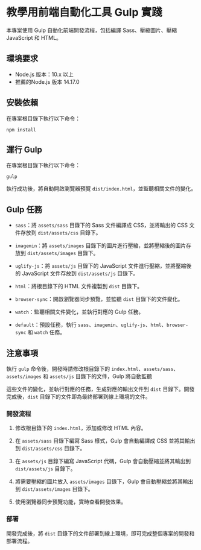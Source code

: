 教學用前端自動化工具 Gulp 實踐
==================

本專案使用 Gulp 自動化前端開發流程，包括編譯 Sass、壓縮圖片、壓縮 JavaScript 和 HTML。

環境要求
----

*   Node.js 版本：10.x 以上
*   推薦的Node.js 版本 14.17.0
    


安裝依賴
----

在專案根目錄下執行以下命令：

```
npm install
```

運行 Gulp
-------

在專案根目錄下執行以下命令：

```
gulp
```

執行成功後，將自動開啟瀏覽器預覽 `dist/index.html`，並監聽相關文件的變化。

Gulp 任務
-------

*   `sass`：將 `assets/sass` 目錄下的 Sass 文件編譯成 CSS，並將輸出的 CSS 文件存放到 `dist/assets/css` 目錄下。
    
*   `imagemin`：將 `assets/images` 目錄下的圖片進行壓縮，並將壓縮後的圖片存放到 `dist/assets/images` 目錄下。
    
*   `uglify-js`：將 `assets/js` 目錄下的 JavaScript 文件進行壓縮，並將壓縮後的 JavaScript 文件存放到 `dist/assets/js` 目錄下。
    
*   `html`：將根目錄下的 HTML 文件複製到 `dist` 目錄下。
    
*   `browser-sync`：開啟瀏覽器同步預覽，並監聽 `dist` 目錄下的文件變化。
    
*   `watch`：監聽相關文件變化，並執行對應的 Gulp 任務。
    
*   `default`：預設任務，執行 `sass`、`imagemin`、`uglify-js`、`html`、`browser-sync` 和 `watch` 任務。
    

注意事項
----

執行 `gulp` 命令後，開發時請修改根目錄下的 `index.html`、`assets/sass`、`assets/images` 和 `assets/js` 目錄下的文件，Gulp 將自動監聽


這些文件的變化，並執行對應的任務，生成對應的輸出文件到 `dist` 目錄下。開發完成後，`dist` 目錄下的文件即為最終部署到線上環境的文件。



### 開發流程

1.  修改根目錄下的 `index.html`，添加或修改 HTML 內容。
    
2.  在 `assets/sass` 目錄下編寫 Sass 樣式，Gulp 會自動編譯成 CSS 並將其輸出到 `dist/assets/css` 目錄下。
    
3.  在 `assets/js` 目錄下編寫 JavaScript 代碼，Gulp 會自動壓縮並將其輸出到 `dist/assets/js` 目錄下。
    
4.  將需要壓縮的圖片放入 `assets/images` 目錄下，Gulp 會自動壓縮並將其輸出到 `dist/assets/images` 目錄下。
    
5.  使用瀏覽器同步預覽功能，實時查看開發效果。

### 部署

開發完成後，將 `dist` 目錄下的文件部署到線上環境，即可完成整個專案的開發和部署流程。

